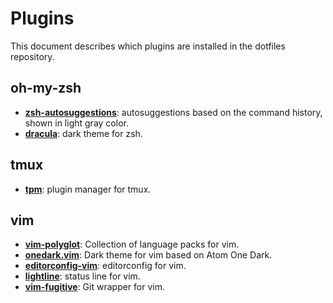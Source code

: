 # Plugins
This document describes which plugins are installed in the dotfiles repository.

## oh-my-zsh
- **[zsh-autosuggestions](https://github.com/zsh-users/zsh-autosuggestions)**: autosuggestions based on the command history, shown in light gray color.
- **[dracula](https://github.com/dracula/zsh)**: dark theme for zsh.

## tmux
- **[tpm](https://github.com/tmux-plugins/tpm)**: plugin manager for tmux.

## vim
- **[vim-polyglot](https://github.com/sheerun/vim-polyglot)**: Collection of language packs for vim.
- **[onedark.vim](https://github.com/joshdick/onedark.vim)**: Dark theme for vim based on Atom One Dark.
- **[editorconfig-vim](https://github.com/editorconfig/editorconfig-vim)**: editorconfig for vim.
- **[lightline](https://github.com/itchyny/lightline.vim)**: status line for vim.
- **[vim-fugitive](https://github.com/tpope/vim-fugitive)**: Git wrapper for vim.
